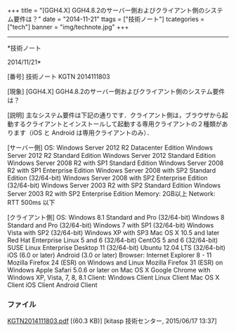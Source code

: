 ﻿+++
title = "[GGH4.X] GGH4.8.2のサーバー側およびクライアント側のシステム要件は？"
date = "2014-11-21"
ttags = ["技術ノート"]
tcategories = ["tech"]
banner = "img/technote.jpg"
+++

-----------------------------------------------------------------------------------------------------------------------------

*技術ノート

2014/11/21*


[番号]
技術ノート KGTN 2014111803

[現象]
[GGH4.X] GGH4.8.2のサーバー側およびクライアント側のシステム要件は？

[説明]
主なシステム要件は下記の通りです．クライアント側は，ブラウザから起動するクライアントとインストールして起動する専用クライアントの２種類があります（iOS
と Android は専用クライアントのみ）．

[サーバー側]
OS: Windows Server 2012 R2 Datacenter Edition
Windows Server 2012 R2 Standard Edition
Windows Server 2012 Standard Edition
Windows Server 2008 R2 with SP1 Standard Edition
Windows Server 2008 R2 with SP1 Enterprise Edition
Windows Server 2008 with SP2 Standard Edition (32/64-bit)
Windows Server 2008 with SP2 Enterprise Edition (32/64-bit)
Windows Server 2003 R2 with SP2 Standard Edition
Windows Server 2003 R2 with SP2 Enterprise Edition
Memory: 2GB以上
Network: RTT 500ms 以下

[クライアント側]
OS: Windows 8.1 Standard and Pro (32/64-bit)
Windows 8 Standard and Pro (32/64-bit)
Windows 7 with SP1 (32/64-bit)
Windows Vista with SP2 (32/64-bit)
Windows XP with SP3
Mac OS X 10.5 and later
Red Hat Enterprise Linux 5 and 6 (32/64-bit)
CentOS 5 and 6 (32/64-bit)
SUSE Linux Enterprise Desktop 11 (32/64-bit)
Ubuntu 12.04 LTS (32/64-bit)
iOS (6.0 or later)
Android (3.0 or later)
Browser: Internet Explorer 8 - 11
Mozilla Firefox 24 (ESR) on Windows and Linux
Mozilla Firefox 31 (ESR) on Windows
Apple Safari 5.0.6 or later on Mac OS X
Google Chrome with Windows XP, Vista, 7, 8, 8.1
Client: Windows Client
Linux Client
Mac OS X Client
iOS Client
Android Client


### ファイル

 
 


[KGTN2014111803.pdf](http://techreport.kitasp.net/attachments/download/1934/KGTN2014111803.pdf)
 [(60.3 KB)] [kitasp 技術センター, 2015/06/17
13:37]


 


 

